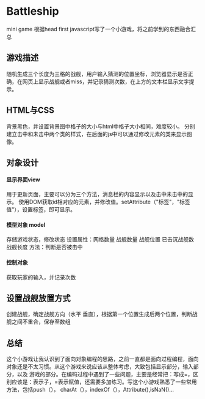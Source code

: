 # Battleship
mini game
根据head first javascript写了一个小游戏，将之前学到的东西融合汇总
## 游戏描述
随机生成三个长度为三格的战舰，用户输入猜测的位置坐标，浏览器显示是否正确，在网页上显示战舰或者miss，并记录猜测次数，在上方的文本栏显示文字提示。
## HTML与CSS
背景黑色，并设置背景图中格子的大小与html中格子大小相同，难度较小。
分别建立击中和未击中两个类的样式，在后面的js中可以通过修改元素的类来显示图像。
## 对象设计
#### 显示界面view
用于更新页面，主要可以分为三个方法，消息栏的内容显示以及击中未击中的显示。
使用DOM获取id相对应的元素，并修改值。setAttribute（"标签"，"标签值"），设置标签，即可显示。
#### 模型对象 model
存储游戏状态，修改状态
设置属性：网格数量 战舰数量 战舰位置 已击沉战舰数 战舰长度 
方法：判断是否被击中
#### 控制对象
获取玩家的输入，并记录次数
## 设置战舰放置方式
创建战舰，确定战舰方向（水平 垂直），根据第一个位置生成后两个位置，判断战舰之间不重合，保存至数组

## 总结
这个小游戏让我认识到了面向对象编程的思路，之前一直都是面向过程编程，面向对象还是不太习惯。从这个游戏来说应该从整体考虑，大致包括显示部分，输入部分，以及
游戏的部分。在编码过程中遇到了一些问题，主要是经常把：写成=，区别应该是：表示子，=表示赋值，还需要多加练习。写这个小游戏熟悉了一些常用方法，包括push（），
charAt（），indexOf（），Attribute(),isNaN()...
